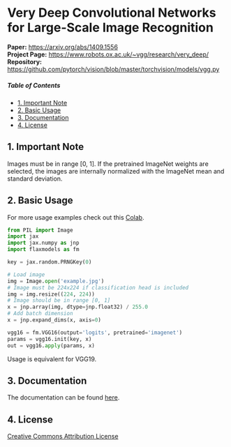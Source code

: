 # Very Deep Convolutional Networks for Large-Scale Image Recognition

<b>Paper:</b> <a href="https://arxiv.org/abs/1409.1556">https://arxiv.org/abs/1409.1556</a>  
<b>Project Page:</b> <a href="https://www.robots.ox.ac.uk/~vgg/research/very_deep/">https://www.robots.ox.ac.uk/~vgg/research/very_deep/</a>  
<b>Repository:</b> <a href="https://github.com/pytorch/vision/blob/master/torchvision/models/vgg.py">https://github.com/pytorch/vision/blob/master/torchvision/models/vgg.py</a>

##### Table of Contents 
* [1. Important Note](#note)
* [2. Basic Usage](#usage)
* [3. Documentation](#documentation)
* [4. License](#license)


<a name="note"></a>
## 1. Important Note
Images must be in range [0, 1]. If the pretrained ImageNet weights are selected, the images are internally normalized with the ImageNet mean and standard deviation.

<a name="usage"></a>
## 2. Basic Usage
For more usage examples check out this [Colab](https://colab.research.google.com/drive/1wIzRnxlxJmrZNsUthtjKWPKULKzvacPD?usp=sharing).

```python
from PIL import Image
import jax
import jax.numpy as jnp
import flaxmodels as fm

key = jax.random.PRNGKey(0)

# Load image
img = Image.open('example.jpg')
# Image must be 224x224 if classification head is included
img = img.resize((224, 224))
# Image should be in range [0, 1]
x = jnp.array(img, dtype=jnp.float32) / 255.0
# Add batch dimension
x = jnp.expand_dims(x, axis=0)

vgg16 = fm.VGG16(output='logits', pretrained='imagenet')
params = vgg16.init(key, x)
out = vgg16.apply(params, x)

```
Usage is equivalent for VGG19.

<a name="documentation"></a>
## 3. Documentation
The documentation can be found [here](../../docs/Documentation.md#vgg).

<a name="license"></a>
## 4. License
<a href="https://creativecommons.org/licenses/by/4.0/">Creative Commons Attribution License</a>
